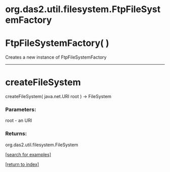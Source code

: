 # org.das2.util.filesystem.FtpFileSystemFactory



# FtpFileSystemFactory( )
Creates a new instance of FtpFileSystemFactory

***
<a name="createFileSystem"></a>
# createFileSystem
createFileSystem( java.net.URI root ) &rarr; FileSystem



### Parameters:
root - an URI

### Returns:
org.das2.util.filesystem.FileSystem


<a href="https://github.com/autoplot/dev/search?q=createFileSystem&unscoped_q=createFileSystem">[search for examples]</a>

<a href="https://github.com/autoplot/documentation/blob/master/javadoc/index-all.md">[return to index]</a>


